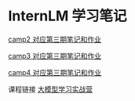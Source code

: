 # InternLM 学习笔记

<a href="./camp2">camp2 对应第三期笔记和作业</a>

<a href="./camp3">camp3 对应第三期笔记和作业</a>

<a href="./camp4">camp4 对应第三期笔记和作业</a>

课程链接 [大模型学习实战营](https://github.com/InternLM/Tutorial)
